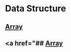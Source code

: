 # Data Structure

## <a href="https://github.com/rakibul0026/Data-Structure/tree/main/Array">Array</a>
 ## <a href="## <a href="https://github.com/rakibul0026/Data-Structure/tree/main/Array">Array</a>


